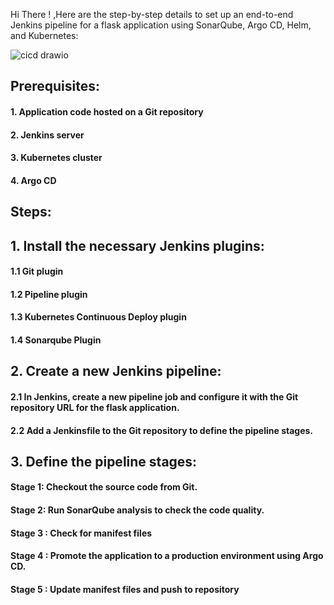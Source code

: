 Hi There ! ,Here are the step-by-step details to set up an end-to-end Jenkins pipeline for a flask application using SonarQube, Argo CD, Helm, and Kubernetes:

![cicd drawio](https://github.com/prasad3936/Linux-server-monitor/assets/63768420/81497be1-1570-4682-a10e-f0927c72b99e)


## Prerequisites:

#### 1. Application code hosted on a Git repository
#### 2. Jenkins server
#### 3. Kubernetes cluster
#### 4. Argo CD

## Steps:

## 1. Install the necessary Jenkins plugins:
  #### 1.1 Git plugin
   
  #### 1.2 Pipeline plugin
   
  #### 1.3 Kubernetes Continuous Deploy plugin
  #### 1.4 Sonarqube Plugin

## 2. Create a new Jenkins pipeline:
  #### 2.1 In Jenkins, create a new pipeline job and configure it with the Git repository URL for the flask application.
  
  #### 2.2 Add a Jenkinsfile to the Git repository to define the pipeline stages.

## 3. Define the pipeline stages:

   #### Stage 1: Checkout the source code from Git.
    
   #### Stage 2: Run SonarQube analysis to check the code quality.
    
   #### Stage 3 : Check for manifest files
    
   #### Stage 4 : Promote the application to a production environment using Argo CD.
    
   #### Stage 5 : Update manifest files and push to repository


   
